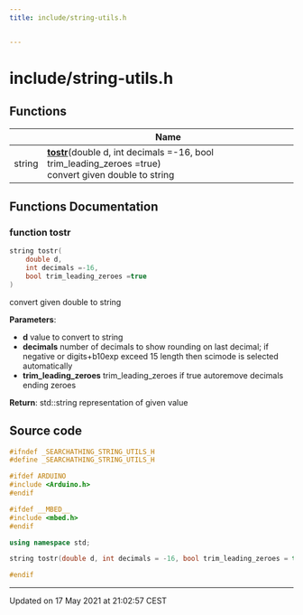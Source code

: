 ```yaml
---
title: include/string-utils.h


---
```


# include/string-utils.h












## Functions

|                | Name           |
| -------------- | -------------- |
| string | **[tostr](https://github.com/devel0/iot-utils/tree/main/data/api/Files/string-utils_8h.md#function-tostr)**(double d, int decimals =-16, bool trim_leading_zeroes =true) <br>convert given double to string  |








## Functions Documentation

### function tostr

```cpp
string tostr(
    double d,
    int decimals =-16,
    bool trim_leading_zeroes =true
)
```

convert given double to string 

**Parameters**: 

  * **d** value to convert to string 
  * **decimals** number of decimals to show rounding on last decimal; if negative or digits+b10exp exceed 15 length then scimode is selected automatically 
  * **trim_leading_zeroes** trim_leading_zeroes if true autoremove decimals ending zeroes 







**Return**: std::string representation of given value 

























## Source code

```cpp
#ifndef _SEARCHATHING_STRING_UTILS_H
#define _SEARCHATHING_STRING_UTILS_H

#ifdef ARDUINO
#include <Arduino.h>
#endif

#ifdef __MBED__
#include <mbed.h>
#endif

using namespace std;

string tostr(double d, int decimals = -16, bool trim_leading_zeroes = true);

#endif
```


-------------------------------

Updated on 17 May 2021 at 21:02:57 CEST
